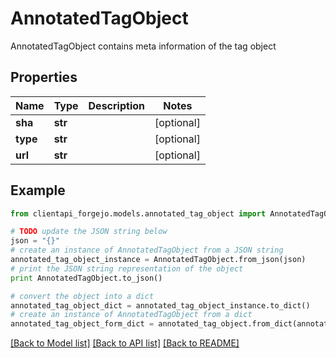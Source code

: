 # AnnotatedTagObject

AnnotatedTagObject contains meta information of the tag object

## Properties
Name | Type | Description | Notes
------------ | ------------- | ------------- | -------------
**sha** | **str** |  | [optional] 
**type** | **str** |  | [optional] 
**url** | **str** |  | [optional] 

## Example

```python
from clientapi_forgejo.models.annotated_tag_object import AnnotatedTagObject

# TODO update the JSON string below
json = "{}"
# create an instance of AnnotatedTagObject from a JSON string
annotated_tag_object_instance = AnnotatedTagObject.from_json(json)
# print the JSON string representation of the object
print AnnotatedTagObject.to_json()

# convert the object into a dict
annotated_tag_object_dict = annotated_tag_object_instance.to_dict()
# create an instance of AnnotatedTagObject from a dict
annotated_tag_object_form_dict = annotated_tag_object.from_dict(annotated_tag_object_dict)
```
[[Back to Model list]](../README.md#documentation-for-models) [[Back to API list]](../README.md#documentation-for-api-endpoints) [[Back to README]](../README.md)


